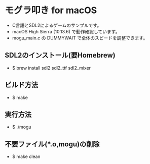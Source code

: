 # モグラ叩き for macOS

- C言語とSDL2によるゲームのサンプルです。
- macOS High Sierra (10.13.6) で動作確認しています。
- mogu_main.c の DUMMYWAIT で全体のスピードを調整できます。


## SDL2のインストール(要Homebrew)

- $ brew install sdl2 sdl2_ttf sdl2_mixer


## ビルド方法

- $ make


## 実行方法

- $ ./mogu


## 不要ファイル(*.o,mogu)の削除

- $ make clean

